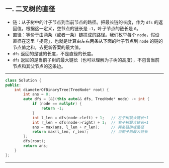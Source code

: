 ## 一. 二叉树的直径

- 链：从子树中的叶子节点到当前节点的路径。把最长链的长度，作为 `dfs` 的返回值。根据这一定义，空节点的链长是 `−1`，叶子节点的链长是 `0`。
- 直径：等价于由两条（或者一条）链拼成的路径。我们枚举每个 `node`，假设直径在这里「拐弯」，也就是计算由左右两条从下面的叶子节点到 `node` 的链的节点值之和，去更新答案的最大值。
- `dfs` 返回的是链的长度，不是直径的长度。
- `dfs` 返回的是当前子树的最大链长（也可以理解为子树的高度），不包含当前节点和其父节点的这条边。

---

```cpp
class Solution {
public:
    int diameterOfBinaryTree(TreeNode* root) {
        int ans = 0;
        auto dfs = [&](this auto&& dfs, TreeNode* node) -> int {
            if (node == nullptr) {
                return -1;
            }
            int l_len = dfs(node->left) + 1;   // 左子树最大链长+1
            int r_len = dfs(node->right) + 1;  // 右子树最大链长+1
            ans = max(ans, l_len + r_len);     // 两条链拼成路径
            return max(l_len, r_len);          // 当前子树最大链长
        }; 
        dfs(root);
        return ans;
    }
};
```

---
